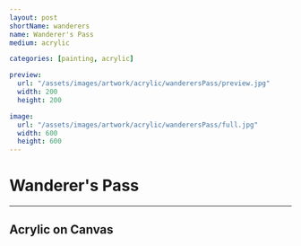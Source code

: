 ```yaml
---
layout: post
shortName: wanderers
name: Wanderer's Pass
medium: acrylic

categories: [painting, acrylic]

preview:
  url: "/assets/images/artwork/acrylic/wanderersPass/preview.jpg"
  width: 200
  height: 200

image:
  url: "/assets/images/artwork/acrylic/wanderersPass/full.jpg"
  width: 600
  height: 600
---
```


# Wanderer's Pass
---
## Acrylic on Canvas
